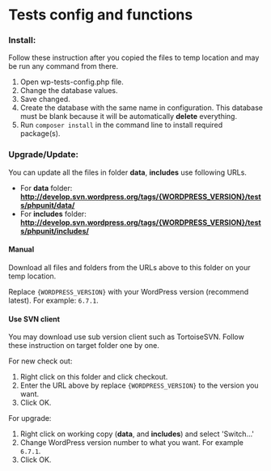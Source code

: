 # Tests config and functions

### Install:

Follow these instruction after you copied the files to temp location and may be run any command from there.

1. Open wp-tests-config.php file.
2. Change the database values.
3. Save changed.
4. Create the database with the same name in configuration. This database must be blank because it will be automatically **delete** everything.
5. Run `composer install` in the command line to install required package(s).

### Upgrade/Update:
You can update all the files in folder **data**, **includes** use following URLs.

* For **data** folder: **http://develop.svn.wordpress.org/tags/{WORDPRESS_VERSION}/tests/phpunit/data/**
* For **includes** folder: **http://develop.svn.wordpress.org/tags/{WORDPRESS_VERSION}/tests/phpunit/includes/**

#### Manual
Download all files and folders from the URLs above to this folder on your temp location.

Replace `{WORDPRESS_VERSION}` with your WordPress version (recommend latest). For example: `6.7.1`.  
#### Use SVN client
You may download use sub version client such as TortoiseSVN. Follow these instruction on target folder one by one.

For new check out:
1. Right click on this folder and click checkout.
2. Enter the URL above by replace `{WORDPRESS_VERSION}` to the version you want.
3. Click OK.

For upgrade:
1. Right click on working copy (**data**, and **includes**) and select 'Switch...'
2. Change WordPress version number to what you want. For example `6.7.1`.
3. Click OK.